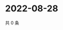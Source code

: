 # 2022-08-28

共 0 条

<!-- BEGIN WEIBO -->
<!-- 最后更新时间 Sun Aug 28 2022 02:02:03 GMT+0800 (China Standard Time) -->

<!-- END WEIBO -->
